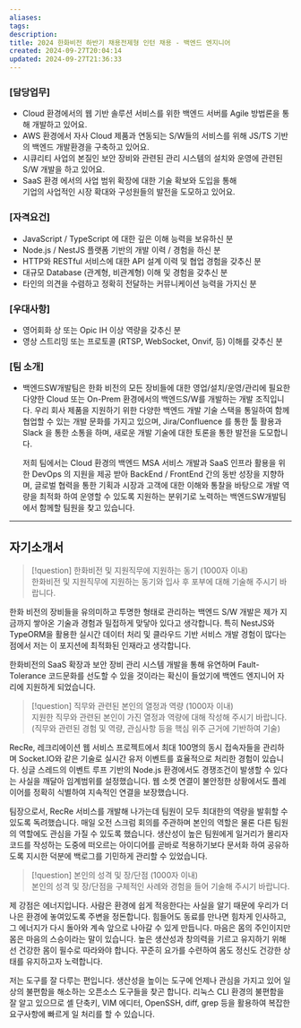 ```yaml
---
aliases: 
tags: 
description:
title: 2024 한화비전 하반기 채용전제형 인턴 채용 - 백엔드 엔지니어
created: 2024-09-27T20:04:14
updated: 2024-09-27T21:36:33
---
```


### [담당업무]

- Cloud 환경에서의 웹 기반 솔루션 서비스를 위한 백엔드 서버를 Agile 방법론을 통해 개발하고 있어요.
- AWS 환경에서 자사 Cloud 제품과 연동되는 S/W들의 서비스를 위해 JS/TS 기반의 백엔드 개발환경을 구축하고 있어요.
- 시큐리티 사업의 본질인 보안 장비와 관련된 관리 시스템의 설치와 운영에 관련된 S/W 개발을 하고 있어요.
- SaaS 환경 에서의 사업 범위 확장에 대한 기술 확보와 도입을 통해  
    기업의 사업적인 시장 확대와 구성원들의 발전을 도모하고 있어요.

### [자격요건]

- JavaScript / TypeScript 에 대한 깊은 이해 능력을 보유하신 분
- Node.js / NestJS 플랫폼 기반의 개발 이력 / 경험을 하신 분
- HTTP와 RESTful 서비스에 대한 API 설계 이력 및 협업 경험을 갖추신 분
- 대규모 Database (관계형, 비관계형) 이해 및 경험을 갖추신 분
- 타인의 의견을 수렴하고 정확히 전달하는 커뮤니케이션 능력을 가지신 분

### [우대사항]

- 영어회화 상 또는 Opic IH 이상 역량을 갖추신 분
- 영상 스트리밍 또는 프로토콜 (RTSP, WebSocket, Onvif, 등) 이해를 갖추신 분

### [팀 소개]

- 백엔드SW개발팀은 한화 비전의 모든 장비들에 대한 영업/설치/운영/관리에 필요한 다양한 Cloud 또는 On-Prem 환경에서의 백엔드S/W를 개발하는 개발 조직입니다. 우리 회사 제품을 지원하기 위한 다양한 백엔드 개발 기술 스택을 통일하여 함께 협업할 수 있는 개발 문화를 가지고 있으며, Jira/Confluence 를 통한 툴 활용과 Slack 을 통한 소통을 하며, 새로운 개발 기술에 대한 토론을 통한 발전을 도모합니다.  
      
    저희 팀에서는 Cloud 환경의 백엔드 MSA 서비스 개발과 SaaS 인프라 활용을 위한 DevOps 의 지원을 제공 받아 BackEnd / FrontEnd 간의 동반 성장을 지향하며, 글로벌 협력을 통한 기획과 시장과 고객에 대한 이해와 통찰을 바탕으로 개발 역량을 최적화 하여 운영할 수 있도록 지원하는 분위기로 노력하는 백엔드SW개발팀에서 함께할 팀원을 찾고 있습니다.

---

## 자기소개서

> [!question] 한화비전 및 지원직무에 지원하는 동기 (1000자 이내)  
> 한화비전 및 지원직무에 지원하는 동기와 입사 후 포부에 대해 기술해 주시기 바랍니다.

한화 비전의 장비들을 유의미하고 투명한 형태로 관리하는 백엔드 S/W 개발은 제가 지금까지 쌓아온 기술과 경험과 밀접하게 맞닿아 있다고 생각합니다. 특히 NestJS와 TypeORM을 활용한 실시간 데이터 처리 및 클라우드 기반 서비스 개발 경험이 많다는 점에서 저는 이 포지션에 최적화된 인재라고 생각합니다.

한화비전의 SaaS 확장과 보안 장비 관리 시스템 개발을 통해 유연하며 Fault-Tolerance 코드문화를 선도할 수 있을 것이라는 확신이 들었기에 백엔드 엔지니어 자리에 지원하게 되었습니다.

> [!question] 직무와 관련된 본인의 열정과 역량 (1000자 이내)  
> 지원한 직무와 관련된 본인이 가진 열정과 역량에 대해 작성해 주시기 바랍니다. (직무와 관련된 경험 및 역량, 관심사항 등을 핵심 위주 근거에 기반하여 기술)

RecRe, 레크리에이션 웹 서비스 프로젝트에서 최대 100명의 동시 접속자들을 관리하며 Socket.IO와 같은 기술로 실시간 유저 이벤트를 효율적으로 처리한 경험이 있습니다. 싱글 스레드의 이벤트 루프 기반의 Node.js 환경에서도 경쟁조건이 발생할 수 있다는 사실을 깨달아 임계범위를 설정했습니다. 웹 소켓 연결이 불안정한 상황에서도 플레이어를 정확히 식별하여 지속적인 연결을 보장했습니다.

팀장으로서, RecRe 서비스를 개발해 나가는데 팀원이 모두 최대한의 역량을 발휘할 수 있도록 독려했습니다. 매일 오전 스크럼 회의를 주관하며 본인의 역할은 물론 다른 팀원의 역할에도 관심을 가질 수 있도록 했습니다. 생산성이 높은 팀원에게 일거리가 몰리자 코드를 작성하는 도중에 떠오르는 아이디어를 곧바로 적용하기보다 문서화 하여 공유하도록 지시한 덕분에 백로그를 기민하게 관리할 수 있었습니다.

> [!question] 본인의 성격 및 장/단점 (1000자 이내)  
> 본인의 성격 및 장/단점을 구체적인 사례와 경험을 들어 기술해 주시기 바랍니다.

제 강점은 에너지입니다. 사람은 환경에 쉽게 적응한다는 사실을 알기 때문에 우리가 더 나은 환경에 놓여있도록 주변을 정돈합니다. 힘들어도 동료를 만나면 힘차게 인사하고, 그 에너지가 다시 돌아와 계속 앞으로 나아갈 수 있게 만듭니다. 마음은 몸의 주인이지만 몸은 마음의 스승이라는 말이 있습니다. 높은 생산성과 창의력을 기르고 유지하기 위해선 건강한 몸이 필수로 따라와야 합니다. 꾸준히 요가를 수련하여 몸도 정신도 건강한 상태를 유지하고자 노력합니다.

저는 도구를 잘 다루는 편입니다. 생산성을 높이는 도구에 언제나 관심을 가지고 있어 일상의 불편함을 해소하는 오픈소스 도구들을 찾곤 합니다. 리눅스 CLI 환경의 불편함을 잘 알고 있으므로 셸 단축키, VIM 에디터, OpenSSH, diff, grep 등을 활용하여 복잡한 요구사항에 빠르게 일 처리를 할 수 있습니다.

